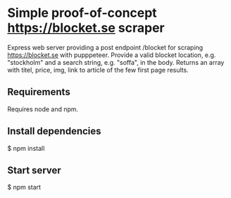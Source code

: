 # Simple proof-of-concept https://blocket.se scraper
Express web server providing a post endpoint /blocket for scraping https://blocket.se with pupppeteer.
Provide a valid blocket location, e.g. "stockholm" and a search string, e.g. "soffa", in the body.
Returns an array with titel, price, img, link to article of the few first page results.

## Requirements
Requires node and npm.

## Install dependencies
$ npm install

## Start server
$ npm start
